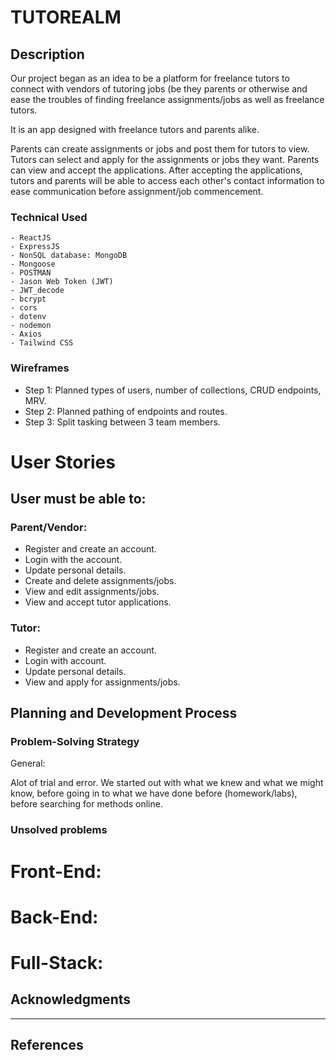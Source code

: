 # TUTOREALM

## Description

Our project began as an idea to be a platform for freelance tutors to connect with vendors of tutoring jobs (be they parents or otherwise and ease the troubles of finding freelance assignments/jobs as well as freelance tutors.

It is an app designed with freelance tutors and parents alike.

Parents can create assignments or jobs and post them for tutors to view.
Tutors can select and apply for the assignments or jobs they want. Parents can view and accept the applications.
After accepting the applications, tutors and parents will be able to access each other's contact information to ease communication before assignment/job commencement.

### Technical Used

```
- ReactJS
- ExpressJS
- NonSQL database: MongoDB
- Mongoose
- POSTMAN
- Jason Web Token (JWT)
- JWT_decode
- bcrypt
- cors
- dotenv
- nodemon
- Axios
- Tailwind CSS

```

### Wireframes

<!-- images in here. -->

- Step 1: Planned types of users, number of collections, CRUD endpoints, MRV.
- Step 2: Planned pathing of endpoints and routes.
- Step 3: Split tasking between 3 team members.

# User Stories

## User must be able to:

### Parent/Vendor:

- Register and create an account.
- Login with the account.
- Update personal details.
- Create and delete assignments/jobs.
- View and edit assignments/jobs.
- View and accept tutor applications.

### Tutor:

- Register and create an account.
- Login with account.
- Update personal details.
- View and apply for assignments/jobs.

## Planning and Development Process

<!-- A basic story of your planning and developing this project. -->

### Problem-Solving Strategy

General:

Alot of trial and error. We started out with what we knew and what we might know, before going in to what we have done before (homework/labs), before searching for methods online.

<!-- Front-End:

Back-End:
- Grabbing certain values from keys in an object nested in an array.
- Manipulating data in an array nested in an object.

Full-Stack: -->

### Unsolved problems

# Front-End:

# Back-End:

# Full-Stack:

## Acknowledgments

---

## References
